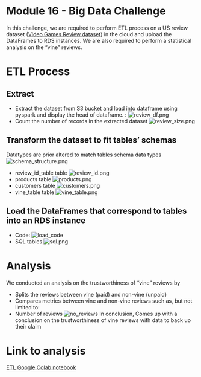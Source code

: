 # Module 16 - Big Data Challenge
In this challenge, we are required to perform ETL process on a US review dataset ([Video Games Review dataset](https://s3.amazonaws.com/amazon-reviews-pds/tsv/amazon_reviews_us_Video_Games_v1_00.tsv.gz)) in the cloud and upload the DataFrames to RDS instances. We are also required to perform a statistical analysis on the “vine” reviews.
# ETL Process
## Extract
-	Extract the dataset from S3 bucket and load into dataframe using pyspark and display the head of dataframe. : 
![review_df.png]()
-	Count the number of records in the extracted dataset
![review_size.png]()
## Transform the dataset to fit tables’ schemas
Datatypes are prior altered to match tables schema data types
![schema_structure.png]()
-	review_id_table table
![review_id.png]()
-	products table
![ products.png]()
-	customers table
![ customers.png]()
-	vine_table table
![vine_table.png]()
## Load the DataFrames that correspond to tables into an RDS instance
-	Code:
![ load_code]()
-	SQL tables
![sql.png]()
# Analysis
We conducted an analysis on the trustworthiness of “vine” reviews by
-	Splits the reviews between vine (paid) and non-vine (unpaid)
-	Compares metrics between vine and non-vine reviews such as, but not limited to:
-	Number of reviews ![no_reviews]()
In conclusion,
Comes up with a conclusion on the trustworthiness of vine reviews with data to back up their claim

# Link to analysis
[ETL Google Colab notebook](https://drive.google.com/file/d/1mT-zNKTBYXsclFafV-VxxMT9OGdiyMJ4/view)
